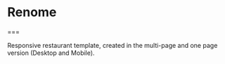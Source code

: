 # Renome
===

Responsive restaurant template, created in the multi-page and one page version (Desktop and Mobile).